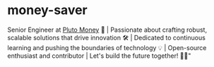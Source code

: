 # money-saver
Senior Engineer at [Pluto Money](https://plutomoney.in) 🚀 | Passionate about crafting robust, scalable solutions that drive innovation 🛠️ | Dedicated to continuous learning and pushing the boundaries of technology 💡 | Open-source enthusiast and contributor | Let's build the future together! 🔗✨"





